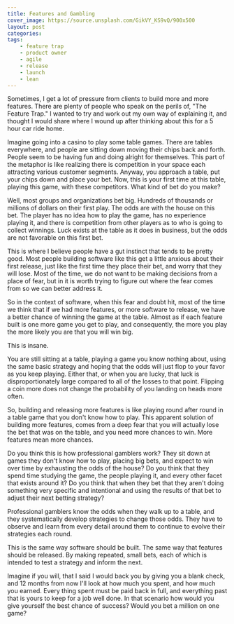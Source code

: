 ```yaml
---
title: Features and Gambling
cover_image: https://source.unsplash.com/GikVY_KS9vQ/900x500
layout: post
categories:
tags:
    - feature trap
    - product owner
    - agile
    - release
    - launch
    - lean
---
```

Sometimes, I get a lot of pressure from clients to build more and more features. There are plenty of people who speak
on the perils of, "The Feature Trap." I wanted to try and work out my own way of explaining it, and thought I would share
where I wound up after thinking about this for a 5 hour car ride home.

Imagine going into a casino to play some table games. There are tables everywhere, and people are sitting down moving
their chips back and forth. People seem to be having fun and doing alright for themselves. This part of the metaphor is
like realizing there is competition in your space each attracting various customer segments. Anyway, you approach
a table, put your chips down and place your bet. Now, this is your first time at this table, playing this game, with 
these competitors. What kind of bet do you make?

Well, most groups and organizations bet big. Hundreds of thousands or millions of dollars on their first play. The odds
are with the house on this bet. The player has no idea how to play the game, has no experience playing it, and there
is competition from other players as to who is going to collect winnings. Luck exists at the table as it does in business,
but the odds are not favorable on this first bet.

This is where I believe people have a gut instinct that tends to be pretty good. Most people building software like this
get a little anxious about their first release, just like the first time they place their bet, and worry that they will lose.
Most of the time, we do not want to be making decisions from a place of fear, but in it is worth trying
to figure out where the fear comes from so we can better address it.

So in the context of software, when this fear and doubt hit, most of the time we think that if we had more features, or
more software to release, we have a better chance of winning the game at the table. Almost as if each feature built is
one more game you get to play, and consequently, the more you play the more likely you are that you will win big.

This is insane. 

You are still sitting at a table, playing a game you know nothing about, using the same basic strategy and hoping that
the odds will just flop to your favor as you keep playing. Either that, or when you are lucky, that luck is disproportionately
large compared to all of the losses to that point. Flipping a coin more does not change the probability of you landing
on heads more often.

So, building and releasing more features is like playing round after round in a table game that you don't know how to play.
This apparent solution of building more features, comes from a deep fear that you will actually lose the bet that was on
the table, and you need more chances to win. More features mean more chances.

Do you think this is how professional gamblers work? They sit down at games they don't know how to play, placing big
bets, and expect to win over time by exhausting the odds of the house? Do you think that they spend time studying the game,
the people playing it, and every other facet that exists around it? Do you think that when they bet that they aren't doing
something very specific and intentional and using the results of that bet to adjust their next betting strategy?

Professional gamblers know the odds when they walk up to a table, and they systematically develop strategies to change
those odds. They have to observe and learn from every detail around them to continue to evolve their strategies each round.

This is the same way software should be built. The same way that features should be released. By making repeated, small bets, each
of which is intended to test a strategy and inform the next.

Imagine if you will, that I said I would back you by giving you a blank check, and 12 months from now I'll look at how much you
spent, and how much you earned. Every thing spent must be paid back in full, and everything past that is yours to keep for
a job well done. In that scenario how would you give yourself the best chance of success? Would you bet a million
on one game?
